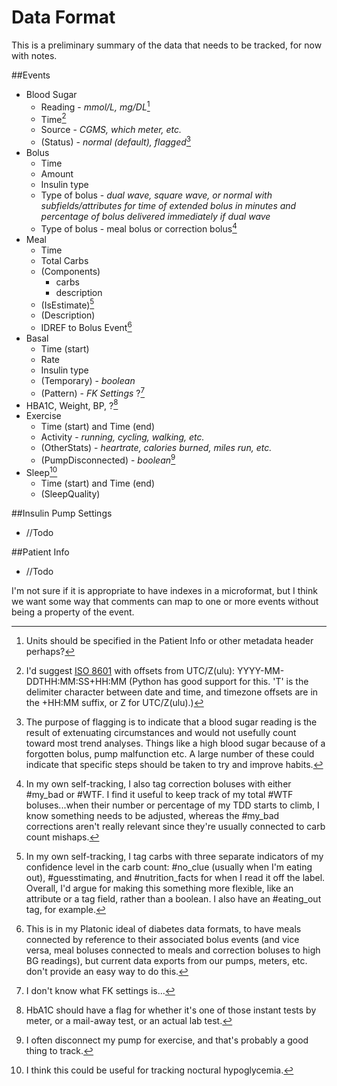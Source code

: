 Data Format
===========

This is a preliminary summary of the data that needs to be tracked, for now with notes.

##Events
 - Blood Sugar
 	- Reading - *mmol/L, mg/DL*[^a]
 	- Time[^b]
 	- Source - *CGMS, which meter, etc.*
 	- (Status) - *normal (default), flagged*[^c]
 - Bolus
 	- Time
 	- Amount
 	- Insulin type
	- Type of bolus - *dual wave, square wave, or normal with subfields/attributes for time of extended bolus in minutes and percentage of bolus delivered immediately if dual wave*
	- Type of bolus - meal bolus or correction bolus[^d]
 - Meal
 	- Time
 	- Total Carbs
 	- (Components)
 		- carbs
 		- description
 	- (IsEstimate)[^e]
 	- (Description)
	- IDREF to Bolus Event[^f]
 - Basal
 	- Time (start)
 	- Rate
 	- Insulin type
 	- (Temporary) - *boolean*
 	- (Pattern) - *FK Settings* ?[^g]
 - HBA1C, Weight, BP, ?[^h]
 - Exercise
	- Time (start) and Time (end)
	- Activity - *running, cycling, walking, etc.*
	- (OtherStats) - *heartrate, calories burned, miles run, etc.*
	- (PumpDisconnected) - *boolean*[^i]
- Sleep[^j]
	- Time (start) and Time (end)
	- (SleepQuality)


##Insulin Pump Settings
 - //Todo

##Patient Info
 - //Todo

[^a]: Units should be specified in the Patient Info or other metadata header perhaps?

[^b]: I'd suggest [ISO 8601](http://en.wikipedia.org/wiki/ISO_8601#Time_offsets_from_UTC "Wikipedia: ISO 8601 Time notation") with offsets from UTC/Z(ulu): YYYY-MM-DDTHH:MM:SS+HH:MM
(Python has good support for this. 'T' is the delimiter character between date and time, and timezone offsets are in the +HH:MM suffix, or Z for UTC/Z(ulu).)

[^c]: The purpose of flagging is to indicate that a blood sugar reading is the result of extenuating circumstances and would not usefully count toward most trend analyses. Things like a high blood sugar because of a forgotten bolus, pump malfunction etc. A large number of these could indicate that specific steps should be taken to try and improve habits.

[^d]: In my own self-tracking, I also tag correction boluses with either #my_bad or #WTF. I find it useful to keep track of my total #WTF boluses...when their number or percentage of my TDD starts to climb, I know something needs to be adjusted, whereas the #my_bad corrections aren't really relevant since they're usually connected to carb count mishaps.

[^e]: In my own self-tracking, I tag carbs with three separate indicators of my confidence level in the carb count: #no_clue (usually when I'm eating out), #guesstimating, and #nutrition_facts for when I read it off the label. Overall, I'd argue for making this something more flexible, like an attribute or a tag field, rather than a boolean. I also have an #eating_out tag, for example.

[^f]: This is in my Platonic ideal of diabetes data formats, to have meals connected by reference to their associated bolus events (and vice versa, meal boluses connected to meals and correction boluses to high BG readings), but current data exports from our pumps, meters, etc. don't provide an easy way to do this.

[^g]: I don't know what FK settings is...

[^h]: HbA1C should have a flag for whether it's one of those instant tests by meter, or a mail-away test, or an actual lab test.

[^i]: I often disconnect my pump for exercise, and that's probably a good thing to track.

[^j]: I think this could be useful for tracking noctural hypoglycemia.

I'm not sure if it is appropriate to have indexes in a microformat, but I think we want some way that comments can map to one or more events without being a property of the event.
